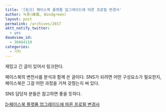 ```yaml
---
title: '[링크] 페이스북 플랫폼 업그레이드에 따른 프로필 변경사'
author: 녹풍(綠風, Windgreen)
layout: post
permalink: /archives/2017
aktt_notify_twitter:
  - yes
daumview_id:
  - 36664110
categories:
  - 기타
---
```

재밌고 긴 글이 있어서 링크한다.

페이스북의 변천사를 분석과 함께 쓴 글이다. SNS가 되려면 어떤 구성요소가 필요한지, 페이스북은 그걸 어떤 과정을 거쳐 갖췄는지 써 있다.

SNS 담당자 분들은 참고하면 좋을 듯하다.

[▷페이스북 플랫폼 업그레이드에 따른 프로필 변경사][1]

 [1]: http://abulaphiaa.wordpress.com/2011/10/17/facebook-profile-%EB%B3%80%EA%B2%BD%EC%82%AC/